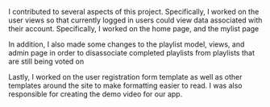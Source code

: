I contributed to several aspects of this project. Specifically, I worked on the user views so that currently logged in users could view data associated with their account. Specifically, I worked on the home page, and the mylist page

In addition, I also made some changes to the playlist model, views, and admin page in order to disassociate completed playlists from playlists that are still being voted on 

Lastly, I worked on the user registration form template as well as other templates around the site to make formatting easier to read. I was also responsible for creating the demo video for our app.
